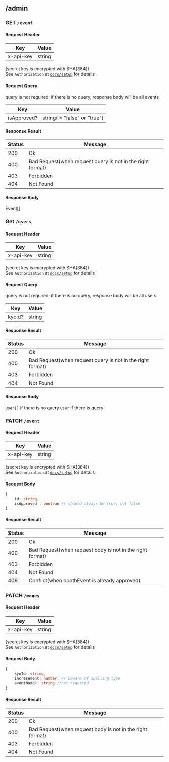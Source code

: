 ## /admin

### GET `/event`
#### Request Header

| Key       | Value  |
| --------- | ------ | 
| x-api-key | string |

(secret key is encrypted with SHA(384))  
See `Authorization` at [`docs/setup`](./setup.md) for details

#### Request Query
query is not required; if there is no query, response body will be all events

| Key       | Value  |
| --------- | ------ | 
| isApproved? | string( = "false" or "true") |


#### Response Result
| Status | Message                           |
| ---- | --------------------------------- |
| 200  | Ok                          |
| 400 | Bad Request(when request query is not in the right format) |
| 403 | Forbidden     |
| 404 | Not Found      |

#### Response Body
Event[]

### Get `/users`
#### Request Header

| Key       | Value  |
| --------- | ------ | 
| x-api-key | string |

(secret key is encrypted with SHA(384))  
See `Authorization` at [`docs/setup`](./setup.md) for details

#### Request Query
query is not required; if there is no query, response body will be all users

| Key       | Value  |
| --------- | ------ | 
| kyoId? | string |

#### Response Result
| Status | Message                           |
| ---- | --------------------------------- |
| 200  | Ok                          |
| 400 | Bad Request(when request query is not in the right format) |
| 403 | Forbidden     |
| 404 | Not Found      |

#### Response Body
`User[]` if there is no query
`User` if there is query

### PATCH `/event`
#### Request Header

| Key       | Value  |
| --------- | ------ | 
| x-api-key | string |

(secret key is encrypted with SHA(384))  
See `Authorization` at [`docs/setup`](./setup.md) for details

#### Request Body
```ts
{
    id: string,
    isApproved : boolean // should always be true, not false
}
```
#### Response Result
| Status | Message                           |
| ---- | --------------------------------- |
| 200  | Ok                          |
| 400 | Bad Request(when request body is not in the right format) |
| 403 | Forbidden     |
| 404 | Not Found      |
| 409 | Conflict(when boothEvent is already approved) |


### PATCH `/money`
#### Request Header

| Key       | Value  |
| --------- | ------ | 
| x-api-key | string |

(secret key is encrypted with SHA(384))  
See `Authorization` at [`docs/setup`](./setup.md) for details

#### Request Body
```ts
{
    kyoId: string,
    incresement: number, // beware of spelling typo
    eventName?: string //not required
}
```
#### Response Result
| Status | Message                           |
| ---- | --------------------------------- |
| 200  | Ok                          |
| 400 | Bad Request(when request body is not in the right format) |
| 403 | Forbidden     |
| 404 | Not Found      |

